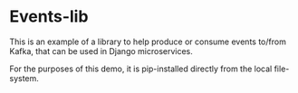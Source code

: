 # Events-lib

This is an example of a library to help produce or consume events to/from Kafka, that can be used in Django microservices.

For the purposes of this demo, it is pip-installed directly from the local file-system.
